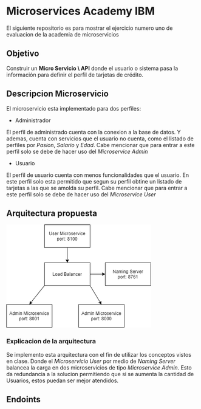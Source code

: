 # Microservices Academy IBM
El siguiente repositorio es para mostrar el ejercicio numero uno de evaluacion de la academia de microservicios

## Objetivo 
Construir un __Micro Servicio \ API__ donde el usuario o sistema pasa la información para definir el perfil de tarjetas de crédito.

## Descripcion Microservicio
El microservicio esta implementado para dos perfiles:
* Administrador 

El perfil de administrado cuenta con la conexion a la base de datos. Y ademas, cuenta con servicios que el usuario no cuenta, como
el listado de perfiles por _Pasion_, _Salario_ y _Edad_. Cabe mencionar que para entrar a este perfil solo se debe de hacer uso del _Microservice Admin_

* Usuario

El perfil de usuario cuenta con menos funcionalidades que el usuario. En este perfil solo esta permitido que segun su perfil obtine un listado de 
tarjetas a las que se amolda su perfil. Cabe mencionar que para entrar a este perfil solo se debe de hacer uso del _Microservice User_

## Arquitectura propuesta

![Arquitectura MIcroservicio](https://github.com/alevs97/MicroservicesIBM/blob/main/Untitled%20Diagram.drawio.png)

### Explicacion de la arquitectura
Se implemento esta arquitectura con el fin de utilizar los conceptos vistos en clase. Donde el _Microservicio User_ por medio de 
_Naming Server_ balancea la carga en dos microservicios de tipo _Microservice Admin_. Esto da redundancia a la solucion permitiendo que si 
se aumenta la cantidad de Usuarios, estos puedan ser mejor atendidos.

## Endoints


